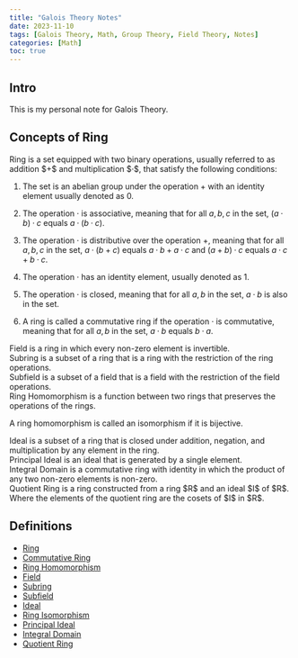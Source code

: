 ```yaml
---
title: "Galois Theory Notes"
date: 2023-11-10
tags: [Galois Theory, Math, Group Theory, Field Theory, Notes]
categories: [Math]
toc: true
---
```


## Intro

This is my personal note for Galois Theory.

## Concepts of Ring

<div class="math_definition_env">
<span id="definition:ring" class="math_definition"> Ring </span>
is a set equipped with two binary operations, usually referred to as
addition $+$ and multiplication $·$,
that satisfy the following conditions:

1. The set is an abelian group under the operation $+$
   with an identity element usually denoted as 0.

2. The operation $·$ is associative,
   meaning that for all $a, b, c$ in the set, $(a·b)·c$ equals $a·(b·c)$.

3. The operation $·$ is distributive over the operation $+$,
   meaning that for all $a, b, c$ in the set, $a·(b+c)$ equals
   $a·b + a·c$ and $(a+b)·c$ equals $a·c + b·c$.

4. The operation $·$ has an identity element, usually denoted as $1$.

5. The operation $·$ is closed, meaning that for all $a, b$ in the set,
$a·b$ is also in the set.

6. A ring is called a commutative ring if the operation $·$ is commutative,
   meaning that for all $a, b$ in the set, $a·b$ equals $b·a$.
</div>

<div class="math_definition_env">
<span id="definition:field" class="math_definition"> Field </span>
is a ring in which every non-zero element is invertible.
</div>

<div class="math_definition_env">
<span id="definition:subring" class="math_definition"> Subring </span>
is a subset of a ring
that is a ring with the restriction of the ring operations.
</div>

<div class="math_definition_env">
<span id="definition:subfield" class="math_definition"> Subfield </span>
is a subset of a field
that is a field with the restriction of the field operations.
</div>

<div class="math_definition_env">
<span id="definition:ring-homomorphism" class="math_definition"> Ring Homomorphism </span>
is a function between two rings
that preserves the operations of the rings.

A ring homomorphism is called an
<span id="definition:ring-homomorphism:isomorphism" class="math_definition"> isomorphism </span>
if it is bijective.
</div>

<div class="math_definition_env">
<span id="definition:ring-homomorphism" class="math_definition"> Ideal </span>
is a subset of a ring that is closed under addition, negation,
and multiplication by any element in the ring.
</div>

<div class="math_definition_env">
<span id="definition:ring-homomorphism" class="math_definition"> Principal Ideal </span>
is an ideal that is generated by a single element.
</div>

<div class="math_definition_env">
<span id="definition:integral-domain" class="math_definition"> Integral Domain </span>
is a commutative ring with identity
in which the product of any two non-zero elements is non-zero.
</div>

<div class="math_definition_env">
<span id="definition:quotient-ring" class="math_definition"> Quotient Ring </span>
is a ring constructed from a ring $R$ and an ideal $I$ of $R$.
Where the elements of the quotient ring are the cosets of $I$ in $R$.
</div>

## Definitions

<ul>
    <li><a href="#definition:ring">Ring</a></li>
    <li><a href="#definition:ring">Commutative Ring</a></li>
    <li><a href="#definition:ring-homomorphism">Ring Homomorphism</a></li>
    <li><a href="#definition:field">Field</a></li>
    <li><a href="#definition:subring">Subring</a></li>
    <li><a href="#definition:subfield">Subfield</a></li>
    <li><a href="#definition:ideal">Ideal</a></li>
    <li><a href="#definition:ring-homomorphism:isomorphism">Ring Isomorphism</a></li>
    <li><a href="#definition:principal-ideal">Principal Ideal</a></li>
    <li><a href="#definition:integral-domain">Integral Domain</a></li>
    <li><a href="#definition:quotient-ring">Quotient Ring</a></li>
</ul>
